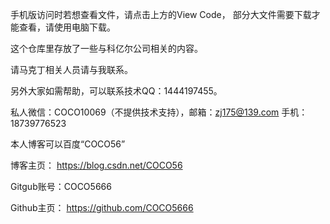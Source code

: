 手机版访问时若想查看文件，请点击上方的View Code，
部分大文件需要下载才能查看，请使用电脑下载。

这个仓库里存放了一些与科亿尔公司相关的内容。

请马克丁相关人员请与我联系。

另外大家如需帮助，可以联系技术QQ：1444197455。

私人微信：COCO10069（不提供技术支持），邮箱：zj175@139.com
手机：18739776523

本人博客可以百度“COCO56”

博客主页：
https://blog.csdn.net/COCO56

Gitgub账号：COCO5666

Github主页：
https://github.com/COCO5666

